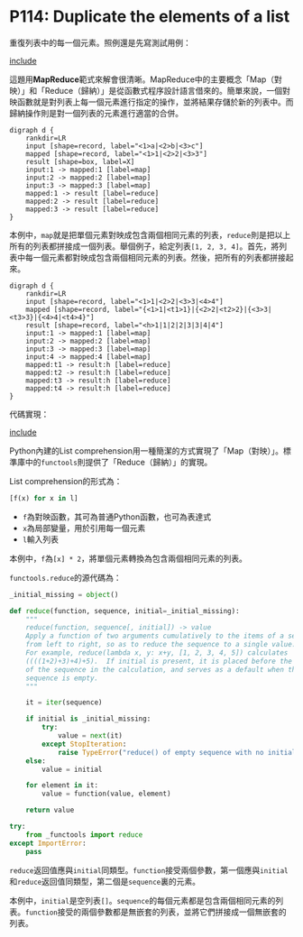 # P114: Duplicate the elements of a list

重復列表中的每一個元素。照例還是先寫測試用例：

[include](../../../tests/lists/p114_test.py)

這題用**MapReduce**範式來解會很清晰。MapReduce中的主要概念「Map（對映）」和「Reduce（歸納）」是從函數式程序設計語言借來的。簡單來說，一個對映函數就是對列表上每一個元素進行指定的操作，並將結果存儲於新的列表中。而歸納操作則是對一個列表的元素進行適當的合併。

```puml
digraph d {
    rankdir=LR
    input [shape=record, label="<1>a|<2>b|<3>c"]
    mapped [shape=record, label="<1>1|<2>2|<3>3"]
    result [shape=box, label=X]
    input:1 -> mapped:1 [label=map]
    input:2 -> mapped:2 [label=map]
    input:3 -> mapped:3 [label=map]
    mapped:1 -> result [label=reduce]
    mapped:2 -> result [label=reduce]
    mapped:3 -> result [label=reduce]
}
```

本例中，`map`就是把單個元素對映成包含兩個相同元素的列表，`reduce`則是把以上所有的列表都拼接成一個列表。舉個例子，給定列表`[1, 2, 3, 4]`。首先，將列表中每一個元素都對映成包含兩個相同元素的列表。然後，把所有的列表都拼接起來。

```puml
digraph d {
    rankdir=LR
    input [shape=record, label="<1>1|<2>2|<3>3|<4>4"]
    mapped [shape=record, label="{<1>1|<t1>1}|{<2>2|<t2>2}|{<3>3|<t3>3}|{<4>4|<t4>4}"]
    result [shape=record, label="<h>1|1|2|2|3|3|4|4"]
    input:1 -> mapped:1 [label=map]
    input:2 -> mapped:2 [label=map]
    input:3 -> mapped:3 [label=map]
    input:4 -> mapped:4 [label=map]
    mapped:t1 -> result:h [label=reduce]
    mapped:t2 -> result:h [label=reduce]
    mapped:t3 -> result:h [label=reduce]
    mapped:t4 -> result:h [label=reduce]
}
```

代碼實現：

[include](../../../python99/lists/p114.py)

Python內建的List comprehension用一種簡潔的方式實現了「Map（對映）」。標準庫中的`functools`則提供了「Reduce（歸納）」的實現。

List comprehension的形式為：

```python
[f(x) for x in l]
```

* `f`為對映函數，其可為普通Python函數，也可為表達式
* `x`為局部變量，用於引用每一個元素
* `l`輸入列表

本例中，`f`為`[x] * 2`，將單個元素轉換為包含兩個相同元素的列表。

`functools.reduce`的源代碼為：

```python
_initial_missing = object()

def reduce(function, sequence, initial=_initial_missing):
    """
    reduce(function, sequence[, initial]) -> value
    Apply a function of two arguments cumulatively to the items of a sequence,
    from left to right, so as to reduce the sequence to a single value.
    For example, reduce(lambda x, y: x+y, [1, 2, 3, 4, 5]) calculates
    ((((1+2)+3)+4)+5).  If initial is present, it is placed before the items
    of the sequence in the calculation, and serves as a default when the
    sequence is empty.
    """

    it = iter(sequence)

    if initial is _initial_missing:
        try:
            value = next(it)
        except StopIteration:
            raise TypeError("reduce() of empty sequence with no initial value") from None
    else:
        value = initial

    for element in it:
        value = function(value, element)

    return value

try:
    from _functools import reduce
except ImportError:
    pass
```

`reduce`返回值應與`initial`同類型。`function`接受兩個參數，第一個應與`initial`和`reduce`返回值同類型，第二個是`sequence`裏的元素。

本例中，`initial`是空列表`[]`。`sequence`的每個元素都是包含兩個相同元素的列表。`function`接受的兩個參數都是無嵌套的列表，並將它們拼接成一個無嵌套的列表。